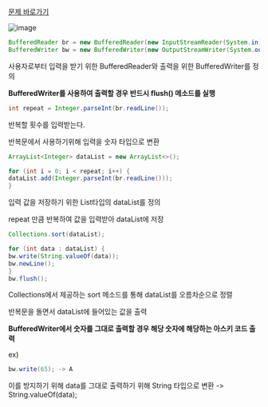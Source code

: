 [문제 바로가기](https://www.acmicpc.net/problem/2750)

![image](https://user-images.githubusercontent.com/78605779/174811014-b7bb9d8e-b6d3-47c7-b049-50f41b3b5d6b.png)

```java
BufferedReader br = new BufferedReader(new InputStreamReader(System.in));
BufferedWriter bw = new BufferedWriter(new OutputStreamWriter(System.out));
```

사용자로부터 입력을 받기 위한 BufferedReader와 출력을 위한 BufferedWriter를 정의

**BufferedWriter를 사용하여 출력할 경우 반드시 flush() 메소드를 실행**

```java
int repeat = Integer.parseInt(br.readLine());
```

반복할 횟수를 입력받는다.

반복문에서 사용하기위해 입력을 숫자 타입으로 변환

```java
ArrayList<Integer> dataList = new ArrayList<>();

for (int i = 0; i < repeat; i++) {
dataList.add(Integer.parseInt(br.readLine()));
}
```

입력 값을 저장하기 위한 List타입의 dataList를 정의

repeat 만큼 반복하여 값을 입력받아 dataList에 저장

```java
Collections.sort(dataList);

for (int data : dataList) {
bw.write(String.valueOf(data));
bw.newLine();
}
bw.flush();
```

Collections에서 제공하는 sort 메소드를 통해 dataList를 오름차순으로 정렬

반복문을 돌면서 dataList에 들어있는 값을 출력

**BufferedWriter에서 숫자를 그대로 출력할 경우 해당 숫자에 해당하는 아스키 코드 출력**

ex)

```java
bw.write(65); -> A
```

이를 방지하기 위해 data를 그대로 출력하기 위해 String 타입으로 변환 -> String.valueOf(data);
